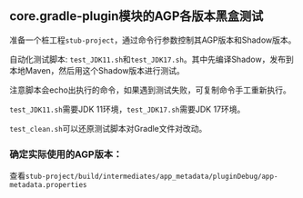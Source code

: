 ## core.gradle-plugin模块的AGP各版本黑盒测试

准备一个桩工程`stub-project`，通过命令行参数控制其AGP版本和Shadow版本。

自动化测试脚本: `test_JDK11.sh`和`test_JDK17.sh`。其中先编译Shadow，发布到本地Maven，然后用这个Shadow版本进行测试。

注意脚本会echo出执行的命令，如果遇到测试失败，可复制命令手工重新执行。

`test_JDK11.sh`需要JDK 11环境，`test_JDK17.sh`需要JDK 17环境。

`test_clean.sh`可以还原测试脚本对Gradle文件对改动。

### 确定实际使用的AGP版本：

查看`stub-project/build/intermediates/app_metadata/pluginDebug/app-metadata.properties`
